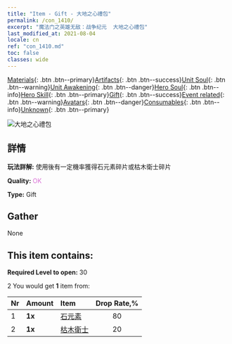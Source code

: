```yaml
---
title: "Item - Gift - 大地之心禮包"
permalink: /con_1410/
excerpt: "魔法门之英雄无敌：战争纪元  大地之心禮包"
last_modified_at: 2021-08-04
locale: cn
ref: "con_1410.md"
toc: false
classes: wide
---
```

 [Materials](/ItemsCN/){: .btn .btn--primary}[Artifacts](/ItemsCN/Artifacts/){: .btn .btn--success}[Unit Soul](/ItemsCN/UnitSoul/){: .btn .btn--warning}[Unit Awakening](/ItemsCN/UnitAwakening/){: .btn .btn--danger}[Hero Soul](/ItemsCN/HeroSoul/){: .btn .btn--info}[Hero Skill](/ItemsCN/HeroSkill/){: .btn .btn--primary}[Gift](/ItemsCN/Gift/){: .btn .btn--success}[Event related](/ItemsCN/Events/){: .btn .btn--warning}[Avatars](/ItemsCN/Avatars/){: .btn .btn--danger}[Consumables](/ItemsCN/Consumables/){: .btn .btn--info}[Unknown](/ItemsCN/Unknown/){: .btn .btn--primary}

 ![大地之心禮包](/images/t/i_907024.png)

## 詳情
 **玩法詳解:** 使用後有一定機率獲得石元素碎片或枯木衛士碎片

 **Quality:** <span style="color: #DA70D6">OK</span>

 **Type:** Gift

## Gather

  None

## This item contains:

 **Required Level to open:** 30

 2 You would get **1** item  from:

  | Nr | Amount |     Item    | Drop Rate,% |
  |:---|:-------|:------------|:---------:|
  | 1 |  **1x** | [石元素](/cn/Items/unt_266/) | 80 | 
  | 2 |  **1x** | [枯木衛士](/cn/Items/unt_203/) | 20 | 
